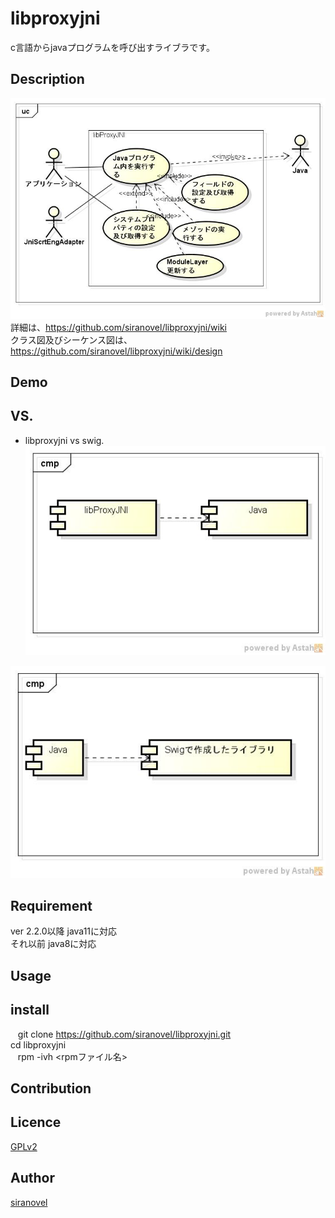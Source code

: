 ﻿libproxyjni
===========
c言語からjavaプログラムを呼び出すライブラです。

## Description ##
![use case](images/ucProxyJNI.jpg)  
詳細は、https://github.com/siranovel/libproxyjni/wiki  
クラス図及びシーケンス図は、  
https://github.com/siranovel/libproxyjni/wiki/design

## Demo ##

## VS. ##
* libproxyjni  vs swig.  
![libproxyjni](images/cmpProxyJNI.jpg)  

![libproxyjni](images/cmpSwig.jpg)  

## Requirement ##
ver 2.2.0以降 java11に対応  
それ以前      java8に対応

## Usage ##

## install ##

    git clone https://github.com/siranovel/libproxyjni.git  
    cd libproxyjni  
    rpm -ivh <rpmファイル名>

## Contribution ##

## Licence ##

[GPLv2](LICENSE)


## Author ##

[siranovel](https://github.com/siranovel)
